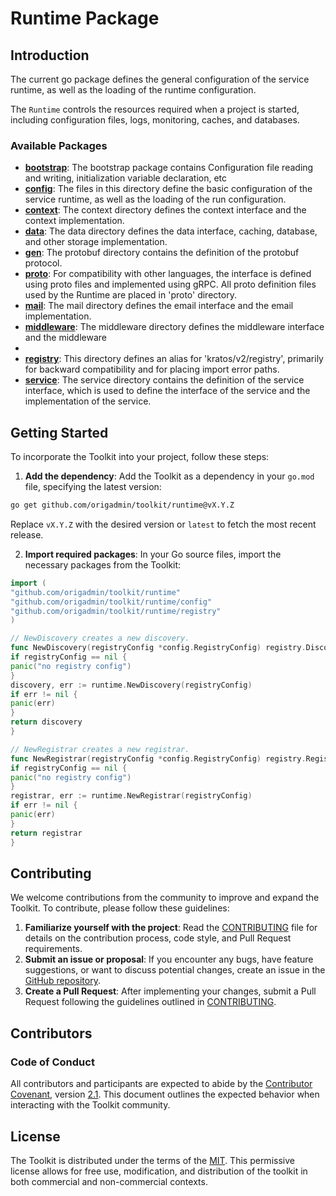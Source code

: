 # Runtime Package

## Introduction

The current go package defines the general configuration of the service runtime, as well as the loading of the runtime
configuration.

The `Runtime` controls the resources required when a project is started, including configuration files, logs,
monitoring,
caches, and databases.

### Available Packages

- **[bootstrap](bootstrap)**: The bootstrap package contains Configuration file reading and writing, initialization
  variable declaration, etc
- **[config](config)**: The files in this directory define the basic configuration of the service runtime, as well as
  the loading of the run configuration.
- **[context](context)**: The context directory defines the context interface and the context implementation.
- **[data](data)**: The data directory defines the data interface, caching, database, and other storage implementation.
- **[gen](gen)**: The protobuf directory contains the definition of the protobuf protocol.
- **[proto](proto)**: For compatibility with other languages, the interface is defined using proto files and implemented
  using gRPC. All proto definition files used by the Runtime are placed in 'proto' directory.
- **[mail](mail)**: The mail directory defines the email interface and the email implementation.
- **[middleware](middleware)**: The middleware directory defines the middleware interface and the middleware
-
- **[registry](registry)**: This directory defines an alias for 'kratos/v2/registry', primarily for backward
  compatibility and for placing import error paths.
- **[service](service)**: The service directory contains the definition of the service interface, which is used to
  define the interface of the service and the implementation of the service.

## Getting Started

To incorporate the Toolkit into your project, follow these steps:

1. **Add the dependency**: Add the Toolkit as a dependency in your `go.mod` file, specifying the latest version:

```bash
go get github.com/origadmin/toolkit/runtime@vX.Y.Z

```

Replace `vX.Y.Z` with the desired version or `latest` to fetch the most recent release.

2. **Import required packages**: In your Go source files, import the necessary packages from the Toolkit:

```go
import (
"github.com/origadmin/toolkit/runtime"
"github.com/origadmin/toolkit/runtime/config"
"github.com/origadmin/toolkit/runtime/registry"
)

// NewDiscovery creates a new discovery.
func NewDiscovery(registryConfig *config.RegistryConfig) registry.Discovery {
if registryConfig == nil {
panic("no registry config")
}
discovery, err := runtime.NewDiscovery(registryConfig)
if err != nil {
panic(err)
}
return discovery
}

// NewRegistrar creates a new registrar.
func NewRegistrar(registryConfig *config.RegistryConfig) registry.Registrar {
if registryConfig == nil {
panic("no registry config")
}
registrar, err := runtime.NewRegistrar(registryConfig)
if err != nil {
panic(err)
}
return registrar
}

```

## Contributing

We welcome contributions from the community to improve and expand the Toolkit. To contribute, please follow these
guidelines:

1. **Familiarize yourself with the project**: Read the [CONTRIBUTING] file for details on the contribution process, code
   style, and Pull Request requirements.
2. **Submit an issue or proposal**: If you encounter any bugs, have feature suggestions, or want to discuss potential
   changes, create an issue in the [GitHub repository](https://github.com/origadmin/toolkit).
3. **Create a Pull Request**: After implementing your changes, submit a Pull Request following the guidelines outlined
   in [CONTRIBUTING].

## Contributors

### Code of Conduct

All contributors and participants are expected to abide by the [Contributor Covenant][ContributorHomepage],
version [2.1][v2.1]. This document outlines the expected behavior when interacting with the Toolkit community.

## License

The Toolkit is distributed under the terms of the [MIT]. This permissive license allows for free use, modification, and
distribution of the toolkit in both commercial and non-commercial contexts.

[CONTRIBUTING]: CONTRIBUTING.md

[ContributorHomepage]: https://www.contributor-covenant.org

[v2.1]: https://www.contributor-covenant.org/version/2/1/code_of_conduct.html

[MIT]: LICENSE
